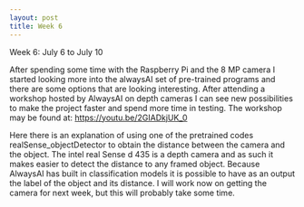 ```yaml
---
layout: post
title: Week 6
---
```


Week 6: July 6 to July 10

After spending some time with the Raspberry Pi and the 8 MP camera I started looking more into the alwaysAI set of pre-trained programs and there are some options that are looking interesting.
After attending a workshop hosted by AlwaysAI on depth cameras I can see new possibilities to make the project faster and spend more time in testing.
The workshop may be found at:
https://youtu.be/2GIADkjUK_0


Here there is an explanation of using one of the pretrained codes realSense_objectDetector to obtain the distance between the camera and the object.
The intel real Sense d 435 is a depth camera and as such it makes easier to detect the distance to any framed object.
Because AlwaysAI has built in classification models it is possible to have as an output the label of the object and its distance.
I will work now on getting the camera for next week, but this will probably take some time.

